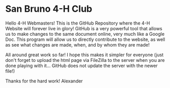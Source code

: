 # San Bruno 4-H Club
Hello 4-H Webmasters!
This is the GitHub Repository where the 4-H Website will forever live in glory! GitHub is a very powerful tool that allows us to make changes to the same document online, very much like a Google Doc. This program will allow us to directly contribute to the website, as well as see what changes are made, when, and by whom they are made!

All around great work so far! I hope this makes it simpler for everyone (just don't forget to upload the html page via FileZilla to the server when you are done playing with it... GitHub does not update the server with the newer file!)

Thanks for the hard work!
Alexander

